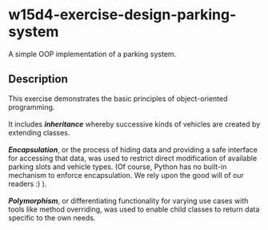 # w15d4-exercise-design-parking-system

A simple OOP implementation of a parking system.

## Description

This exercise demonstrates the basic principles of object-oriented programming.
<br>
<br>
It includes ***inheritance*** whereby successive kinds of vehicles are created by extending classes.
<br>
<br>
***Encapsulation***, or the process of hiding data and providing a safe interface for accessing that data, was used to restrict direct modification of available parking slots and vehicle types. (Of course, Python has no built-in mechanism to enforce encapsulation. We rely upon the good will of our readers :) ).
<br>
<br>
***Polymorphism***, or differentiating functionality for varying use cases with tools like method overriding, was used to enable child classes to return data specific to the own needs.
